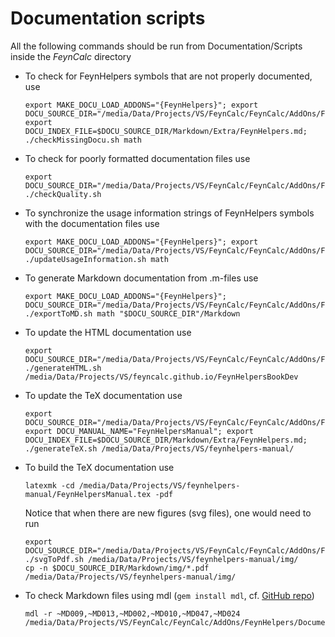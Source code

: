# Documentation scripts

All the following commands should be run from Documentation/Scripts inside the *FeynCalc* directory

* To check for FeynHelpers symbols that are not properly documented, use 

    ```
    export MAKE_DOCU_LOAD_ADDONS="{FeynHelpers}"; export DOCU_SOURCE_DIR="/media/Data/Projects/VS/FeynCalc/FeynCalc/AddOns/FeynHelpers/Documentation"; export DOCU_INDEX_FILE=$DOCU_SOURCE_DIR/Markdown/Extra/FeynHelpers.md; ./checkMissingDocu.sh math
    ```
* To check for poorly formatted documentation files use

    ```
    export DOCU_SOURCE_DIR="/media/Data/Projects/VS/FeynCalc/FeynCalc/AddOns/FeynHelpers/Documentation"; ./checkQuality.sh
    ```

* To synchronize the usage information strings of FeynHelpers symbols with the documentation files use

    ```
    export MAKE_DOCU_LOAD_ADDONS="{FeynHelpers}"; export DOCU_SOURCE_DIR="/media/Data/Projects/VS/FeynCalc/FeynCalc/AddOns/FeynHelpers/Documentation"; ./updateUsageInformation.sh math
    ```

* To generate Markdown documentation from .m-files use

    ```
    export MAKE_DOCU_LOAD_ADDONS="{FeynHelpers}"; DOCU_SOURCE_DIR="/media/Data/Projects/VS/FeynCalc/FeynCalc/AddOns/FeynHelpers/Documentation"; ./exportToMD.sh math "$DOCU_SOURCE_DIR"/Markdown
    ```
    
* To update the HTML documentation use

    ```
    export DOCU_SOURCE_DIR="/media/Data/Projects/VS/FeynCalc/FeynCalc/AddOns/FeynHelpers/Documentation"; ./generateHTML.sh /media/Data/Projects/VS/feyncalc.github.io/FeynHelpersBookDev
    ```
    
* To update the TeX documentation use

    ```
    export DOCU_SOURCE_DIR="/media/Data/Projects/VS/FeynCalc/FeynCalc/AddOns/FeynHelpers/Documentation"; export DOCU_MANUAL_NAME="FeynHelpersManual"; export DOCU_INDEX_FILE=$DOCU_SOURCE_DIR/Markdown/Extra/FeynHelpers.md; ./generateTeX.sh /media/Data/Projects/VS/feynhelpers-manual/
    ```        
    
* To build the TeX documentation use

    ```
    latexmk -cd /media/Data/Projects/VS/feynhelpers-manual/FeynHelpersManual.tex -pdf
    ```

    Notice that when there are new figures (svg files), one would need to run

    ```
    export DOCU_SOURCE_DIR="/media/Data/Projects/VS/FeynCalc/FeynCalc/AddOns/FeynHelpers/Documentation"; ./svgToPdf.sh /media/Data/Projects/VS/feynhelpers-manual/img/
    cp -n $DOCU_SOURCE_DIR/Markdown/img/*.pdf /media/Data/Projects/VS/feynhelpers-manual/img/    
    ```

* To check Markdown files using mdl (`gem install mdl`, cf. [GitHub repo](https://github.com/markdownlint/markdownlint))

    ```
    mdl -r ~MD009,~MD013,~MD002,~MD010,~MD047,~MD024 /media/Data/Projects/VS/FeynCalc/FeynCalc/AddOns/FeynHelpers/Documentation/Markdown
    ```
